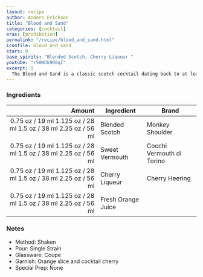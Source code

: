 ```yaml
---
layout: recipe
author: Anders Erickson
title: "Blood and Sand"
categories: [cocktail]
eras: [prohibition]
permalink: "/recipe/blood_and_sand.html"
iconfile: blood_and_sand
stars: 0
base_spirits: "Blended Scotch, Cherry Liqueur "
youtube: "r50WUk960qI"
excerpt: |
  The Blood and Sand is a classic scotch cocktail dating back to at least 1930. It includes cherry liqueur, sweet vermouth and orange juice.
---
```


### Ingredients

|  Amount | Ingredient         | Brand                     |
| ------: | ------------------ | ------------------------- |
| <span class="onex active">0.75 oz / 19 ml</span> <span class="onehalfx">1.125 oz / 28 ml</span> <span class="twox">1.5 oz / 38 ml</span> <span class="threex">2.25 oz / 56 ml</span> | Blended Scotch     | Monkey Shoulder           |
| <span class="onex active">0.75 oz / 19 ml</span> <span class="onehalfx">1.125 oz / 28 ml</span> <span class="twox">1.5 oz / 38 ml</span> <span class="threex">2.25 oz / 56 ml</span> | Sweet Vermouth     | Cocchi Vermouth di Torino |
| <span class="onex active">0.75 oz / 19 ml</span> <span class="onehalfx">1.125 oz / 28 ml</span> <span class="twox">1.5 oz / 38 ml</span> <span class="threex">2.25 oz / 56 ml</span> | Cherry Liqueur     | Cherry Heering            |
| <span class="onex active">0.75 oz / 19 ml</span> <span class="onehalfx">1.125 oz / 28 ml</span> <span class="twox">1.5 oz / 38 ml</span> <span class="threex">2.25 oz / 56 ml</span> | Fresh Orange Juice |

### Notes

- Method: Shaken
- Pour: Single Strain
- Glassware: Coupe
- Garnish: Orange slice and cocktail cherry
- Special Prep: None
